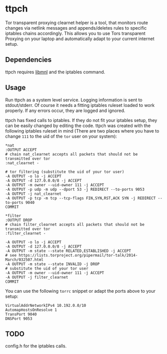 # ttpch

Tor transparent proxying clearnet helper is a tool, that monitors route changes
via netlink messages and appends/deletes rules to specific iptables chains
accordingly. This allows you to use Tors transparent Proxying on your laptop and
automatically adapt to your current internet setup.

## Dependencies

ttpch requires [libmnl](https://netfilter.org/projects/libmnl/) and the iptables
command.

## Usage

Run ttpch as a system level service. Logging information is sent to
stdout/stderr. Of course it needs a fitting iptables ruleset loaded to work
properly. If any errors occur, they are logged and ignored.

ttpch has fixed calls to iptables. If they do not fit your iptables setup, they
can be easily changed by editing the code. ttpch was created with the following
iptables ruleset in mind (There are two places where you have to change `111` to
the uid of the `tor` user on your system):

	*nat
	:OUTPUT ACCEPT
	# chain nat_clearnet accepts all packets that should not be transmitted over tor
	:nat_clearnet -
	
	# tor filtering (substitute the uid of your tor user)
	-A OUTPUT -o lo -j ACCEPT
	-A OUTPUT -d 127.0.0.0/8 -j ACCEPT
	-A OUTPUT -m owner --uid-owner 111 -j ACCEPT
	-A OUTPUT -p udp -m udp --dport 53 -j REDIRECT --to-ports 9053
	-A OUTPUT -j nat_clearnet
	-A OUTPUT -p tcp -m tcp --tcp-flags FIN,SYN,RST,ACK SYN -j REDIRECT --to-ports 9040
	COMMIT
	
	*filter
	:OUTPUT DROP
	# chain filter_clearnet accepts all packets that should not be transmitted over tor
	:filter_clearnet -
	
	-A OUTPUT -o lo -j ACCEPT
	-A OUTPUT -d 127.0.0.0/8 -j ACCEPT
	-A OUTPUT -m state --state RELATED,ESTABLISHED -j ACCEPT
	# see https://lists.torproject.org/pipermail/tor-talk/2014-March/032507.html
	-A OUTPUT -m state --state INVALID -j DROP
	# substitute the uid of your tor user
	-A OUTPUT -m owner --uid-owner 111 -j ACCEPT
	-A OUTPUT -j filter_clearnet
	COMMIT

You can use the following `torrc` snippet or adapt the ports above to your
setup:

	VirtualAddrNetworkIPv4 10.192.0.0/10
	AutomapHostsOnResolve 1
	TransPort 9040
	DNSPort 9053

## TODO

config.h for the iptables calls.
